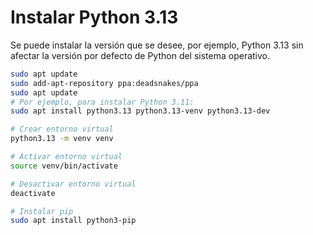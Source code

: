 # Instalar Python 3.13
Se puede instalar la versión que se desee, por ejemplo, Python 3.13 sin afectar la versión por defecto de Python del
sistema operativo.
```bash
sudo apt update
sudo add-apt-repository ppa:deadsnakes/ppa
sudo apt update
# Por ejemplo, para instalar Python 3.11:
sudo apt install python3.13 python3.13-venv python3.13-dev

# Crear entorno virtual
python3.13 -m venv venv

# Activar entorno virtual
source venv/bin/activate

# Desactivar entorno virtual
deactivate

# Instalar pip
sudo apt install python3-pip
```
